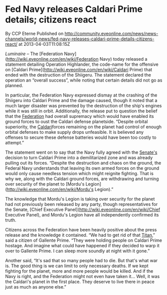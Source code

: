 # Fed Navy releases Caldari Prime details; citizens react
By CCP Eterne
Published on http://community.eveonline.com/news/news-channels/world-news/fed-navy-releases-caldari-prime-details-citizens-react/ at 2013-04-03T11:08:15Z

_Luminaire –_ The [Federation Navy](http://wiki.eveonline.com/en/wiki/Federation Navy) today released a statement detailing Operation Highlander, the code-name for the offensive on [Caldari Prime](http://wiki.eveonline.com/en/wiki/Caldari Prime) that ended with the destruction of the Shiigeru. The statement declared the operation an “overall success”, while noting that certain details did not go as planned.

In particular, the Federation Navy expressed dismay at the crashing of the Shiigeru into Caldari Prime and the damage caused, though it noted that a much larger disaster was prevented by the destruction of the ship's engines while it was still in orbit. Additionally, the release put to question the belief that the [Federation](http://wiki.eveonline.com/en/wiki/Gallente) had overall supremacy which would have enabled its ground forces to oust the Caldari defense planetside. “Despite orbital superiority, the [Caldari](http://wiki.eveonline.com/en/wiki/Caldari)forces remaining on the planet had control of enough orbital defenses to make supply drops unfeasible. It is believed any offenses to secure these defense batteries would have been too costly to attempt.”

The statement went on to say that the Navy fully agreed with the [Senate's](http://wiki.eveonline.com/en/wiki/Senate) decision to turn Caldari Prime into a demilitarized zone and was already pulling out its forces. “Despite the destruction and chaos on the ground, the Federal Navy understands that leaving its own armed forces on the ground would only cause needless tension which might reignite fighting. That is why we, along with the Caldari ground forces, are withdrawing and turning over security of the planet to [Mordu's Legion](http://wiki.eveonline.com/en/wiki/Mordu's Legion).”

The knowledge that Mordu's Legion is taking over security for the planet had not previously been released by any party, though representatives for the Senate, [Chief Executive Panel](http://wiki.eveonline.com/en/wiki/Chief Executive Panel), and Mordu's Legion have all independently confirmed its truth.

Citizens across the Federation have been heavily positive about the press release and the knowledge it contained. “We had to get rid of that [Titan](http://wiki.eveonline.com/en/wiki/Titans),” said a citizen of Gallente Prime. “They were holding people on Caldari Prime hostage. And imagine what could have happened if they decided to warp it over to Gallente Prime. I can sleep more soundly at night with it gone.”

Another said, “It's sad that so many people had to die. But that's what war is. The good thing is we can limit to only necessary deaths. If we kept fighting for the planet, more and more people would be killed. And if the Navy is right, and the Federation might not even have taken it... Well, it was the Caldari's planet in the first place. They deserve to live there in peace just as much as anyone else.”

